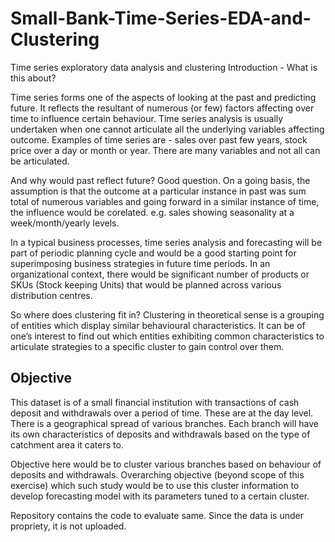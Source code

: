# Small-Bank-Time-Series-EDA-and-Clustering
Time series exploratory data analysis and clustering
Introduction - What is this about?

Time series forms one of the aspects of looking at the past and predicting future. It reflects the resultant of numerous (or few) factors affecting over time to influence certain behaviour. Time series analysis is usually undertaken when one cannot articulate all the underlying variables affecting outcome. Examples of time series are - sales over past few years, stock price over a day or month or year. There are many variables and not all can be articulated.

And why would past reflect future? Good question. On a going basis, the assumption is that the outcome at a particular instance in past was sum total of numerous variables and going forward in a similar instance of time, the influence would be corelated. e.g. sales showing seasonality at a week/month/yearly levels.

In a typical business processes, time series analysis and forecasting will be part of periodic planning cycle and would be a good starting point for superimposing business strategies in future time periods. In an organizational context, there would be significant number of products or SKUs (Stock keeping Units) that would be planned across various distribution centres.

So where does clustering fit in? Clustering in theoretical sense is a grouping of entities which display similar behavioural characteristics. It can be of one’s interest to find out which entities exhibiting common characteristics to articulate strategies to a specific cluster to gain control over them.

## Objective

This dataset is of a small financial institution with transactions of cash deposit and withdrawals over a period of time. These are at the day level. There is a geographical spread of various branches. Each branch will have its own characteristics of deposits and withdrawals based on the type of catchment area it caters to.

Objective here would be to cluster various branches based on behaviour of deposits and withdrawals. Overarching objective (beyond scope of this exercise) which such study would be to use this cluster information to develop forecasting model with its parameters tuned to a certain cluster.

Repository contains the code to evaluate same. Since the data is under propriety, it is not uploaded.
